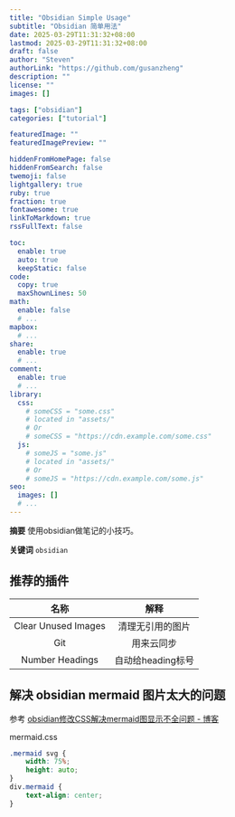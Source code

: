 ```yaml
---
title: "Obsidian Simple Usage"
subtitle: "Obsidian 简单用法"
date: 2025-03-29T11:31:32+08:00
lastmod: 2025-03-29T11:31:32+08:00
draft: false
author: "Steven"
authorLink: "https://github.com/gusanzheng"
description: ""
license: ""
images: []

tags: ["obsidian"]
categories: ["tutorial"]

featuredImage: ""
featuredImagePreview: ""

hiddenFromHomePage: false
hiddenFromSearch: false
twemoji: false
lightgallery: true
ruby: true
fraction: true
fontawesome: true
linkToMarkdown: true
rssFullText: false

toc:
  enable: true
  auto: true
  keepStatic: false
code:
  copy: true
  maxShownLines: 50
math:
  enable: false
  # ...
mapbox:
  # ...
share:
  enable: true
  # ...
comment:
  enable: true
  # ...
library:
  css:
    # someCSS = "some.css"
    # located in "assets/"
    # Or
    # someCSS = "https://cdn.example.com/some.css"
  js:
    # someJS = "some.js"
    # located in "assets/"
    # Or
    # someJS = "https://cdn.example.com/some.js"
seo:
  images: []
  # ...
---
```

**摘要**
使用obsidian做笔记的小技巧。

**关键词**
`obsidian`

<!--more-->

## 推荐的插件

|        名称         |       解释        |
| :-----------------: | :---------------: |
| Clear Unused Images | 清理无引用的图片  |
|         Git         |    用来云同步     |
|   Number Headings   | 自动给heading标号 |


## 解决 obsidian mermaid 图片太大的问题

参考 [obsidian修改CSS解决mermaid图显示不全问题 - 博客](https://www.cnblogs.com/liqinglucky/p/17955750/obsidian-css)

mermaid.css
```css
.mermaid svg {
    width: 75%;
    height: auto;
}
div.mermaid {
    text-align: center;
}
```